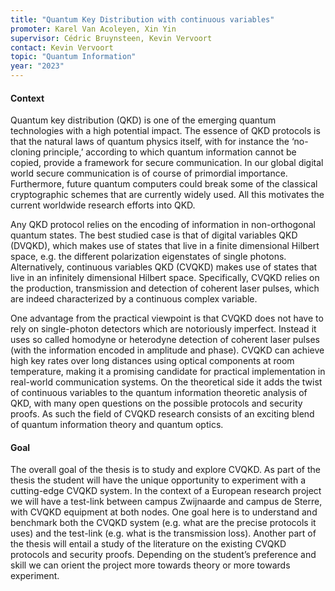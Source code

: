 ```yaml
---
title: "Quantum Key Distribution with continuous variables"
promoter: Karel Van Acoleyen, Xin Yin
supervisor: Cédric Bruynsteen, Kevin Vervoort
contact: Kevin Vervoort
topic: "Quantum Information"
year: "2023"
---
```


#### Context

Quantum key distribution (QKD) is one of the emerging quantum technologies with a high potential impact. The essence of QKD protocols is that the natural laws of quantum physics itself, with for instance the ‘no-cloning principle,’ according to which quantum information cannot be copied, provide a framework for secure communication. In our global digital world secure communication is of course of primordial importance. Furthermore, future quantum computers could break some of the classical cryptographic schemes that are currently widely used. All this motivates the current worldwide research efforts into QKD.

 

Any QKD protocol relies on the encoding of information in non-orthogonal quantum states. The best studied case is that of digital variables QKD (DVQKD), which makes use of states that live in a finite dimensional Hilbert space, e.g. the different polarization eigenstates of single photons. Alternatively, continuous variables QKD (CVQKD) makes use of states that live in an infinitely dimensional Hilbert space. Specifically, CVQKD relies on the production, transmission and detection of coherent laser pulses, which are indeed characterized by a continuous complex variable.

 

One advantage from the practical viewpoint is that CVQKD does not have to rely on single-photon detectors which are notoriously imperfect. Instead it uses so called homodyne or heterodyne detection of coherent laser pulses (with the information encoded in amplitude and phase). CVQKD can achieve high key rates over long distances using optical components at room temperature, making it a promising candidate for practical implementation in real-world communication systems. On the theoretical side it adds the twist of continuous variables to the quantum information theoretic analysis of QKD, with many open questions on the possible protocols and security proofs. As such the field of CVQKD research consists of an exciting blend of quantum information theory and quantum optics.

#### Goal

The overall goal of the thesis is to study and explore CVQKD. As part of the thesis the student will have the unique opportunity to experiment with a cutting-edge CVQKD system. In the context of a European research project we will have a test-link between campus Zwijnaarde and campus de Sterre, with CVQKD equipment at both nodes. One goal here is to understand and benchmark both the CVQKD system (e.g. what are the precise protocols it uses) and the test-link (e.g. what is the transmission loss). Another part of the thesis will entail a study of the literature on the existing CVQKD protocols and security proofs. Depending on the student’s preference and skill we can orient the project more towards theory or more towards experiment.



